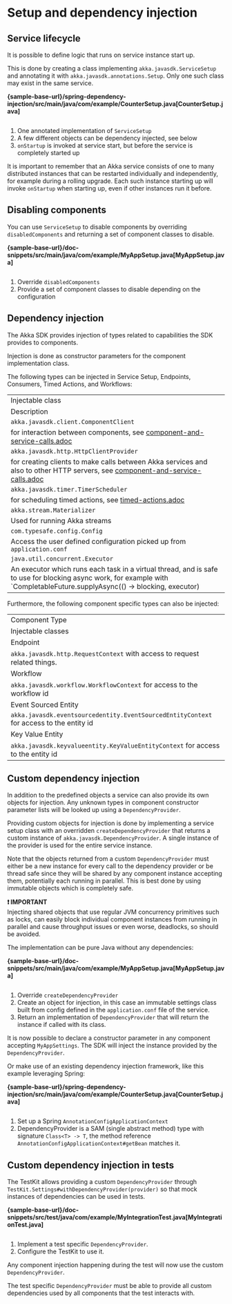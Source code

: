 # Setup and dependency injection

## Service lifecycle

It is possible to define logic that runs on service instance start up.

This is done by creating a class implementing `akka.javasdk.ServiceSetup` and annotating it with `akka.javasdk.annotations.Setup`.
Only one such class may exist in the same service.

**{sample-base-url}/spring-dependency-injection/src/main/java/com/example/CounterSetup.java[CounterSetup.java]**

```java
```
1. One annotated implementation of `ServiceSetup`
2. A few different objects can be dependency injected, see below
3. `onStartup` is invoked at service start, but before the service is completely started up

It is important to remember that an Akka service consists of one to many distributed instances that can be restarted
individually and independently, for example during a rolling upgrade. Each such instance starting up will invoke
`onStartup` when starting up, even if other instances run it before.

## Disabling components

You can use `ServiceSetup` to disable components by overriding `disabledComponents` and returning a set of component classes to disable.

**{sample-base-url}/doc-snippets/src/main/java/com/example/MyAppSetup.java[MyAppSetup.java]**

```java
```
1. Override `disabledComponents`
2. Provide a set of component classes to disable depending on the configuration

## Dependency injection

The Akka SDK provides injection of types related to capabilities the SDK provides to components.

Injection is done as constructor parameters for the component implementation class.

The following types can be injected in Service Setup, Endpoints, Consumers, Timed Actions, and Workflows:

|                                                                                                                                                                             |
|-----------------------------------------------------------------------------------------------------------------------------------------------------------------------------|
| Injectable class                                                                                                                                                            |
| Description                                                                                                                                                                 |
| `akka.javasdk.client.ComponentClient`                                                                                                                                       |
| for interaction between components, see [component-and-service-calls.adoc](component-and-service-calls.adoc)                                                                |
| `akka.javasdk.http.HttpClientProvider`                                                                                                                                      |
| for creating clients to make calls between Akka services and also to other HTTP servers, see [component-and-service-calls.adoc](component-and-service-calls.adoc)           |
| `akka.javasdk.timer.TimerScheduler`                                                                                                                                         |
| for scheduling timed actions, see [timed-actions.adoc](timed-actions.adoc)                                                                                                  |
| `akka.stream.Materializer`                                                                                                                                                  |
| Used for running Akka streams                                                                                                                                               |
| `com.typesafe.config.Config`                                                                                                                                                |
| Access the user defined configuration picked up from `application.conf`                                                                                                     |
| `java.util.concurrent.Executor`                                                                                                                                             |
| An executor which runs each task in a virtual thread, and is safe to use for blocking async work, for example with `CompletableFuture.supplyAsync(() -> blocking, executor) |


Furthermore, the following component specific types can also be injected:

|     |
| --- |
| Component Type |
| Injectable classes |
| Endpoint |
| `akka.javasdk.http.RequestContext` with access to request related things. |
| Workflow |
| `akka.javasdk.workflow.WorkflowContext` for access to the workflow id |
| Event Sourced Entity |
| `akka.javasdk.eventsourcedentity.EventSourcedEntityContext` for access to the entity id |
| Key Value Entity |
| `akka.javasdk.keyvalueentity.KeyValueEntityContext` for access to the entity id |

## Custom dependency injection

In addition to the predefined objects a service can also provide its own objects for injection. Any unknown
types in component constructor parameter lists will be looked up using a `DependencyProvider`.

Providing custom objects for injection is done by implementing a service setup class with an overridden `createDependencyProvider` that returns a custom instance of `akka.javasdk.DependencyProvider`. A single instance
of the provider is used for the entire service instance.

Note that the objects returned from a custom `DependencyProvider` must either be a new instance for every call
to the dependency provider or be thread safe since they will be shared by any component instance accepting
them, potentially each running in parallel. This is best done by using immutable objects which is completely safe.

**❗ IMPORTANT**\
Injecting shared objects that use regular JVM concurrency primitives such as locks, can easily block
individual component instances from running in parallel and cause throughput issues or even worse, deadlocks,
so should be avoided.

The implementation can be pure Java without any dependencies:

**{sample-base-url}/doc-snippets/src/main/java/com/example/MyAppSetup.java[MyAppSetup.java]**

```java
```
1. Override `createDependencyProvider`
2. Create an object for injection, in this case an immutable settings class built from config defined in
    the `application.conf` file of the service.
3. Return an implementation of `DependencyProvider` that will return the instance if called with its class.

It is now possible to declare a constructor parameter in any component accepting `MyAppSettings`. The SDK will
inject the instance provided by the `DependencyProvider`.

Or make use of an existing dependency injection framework, like this example leveraging Spring:

**{sample-base-url}/spring-dependency-injection/src/main/java/com/example/CounterSetup.java[CounterSetup.java]**

```java
```
1. Set up a Spring `AnnotationConfigApplicationContext`
2. DependencyProvider is a SAM (single abstract method) type with signature `Class<T> -> T`, the method reference `AnnotationConfigApplicationContext#getBean` matches it.

## Custom dependency injection in tests

The TestKit allows providing a custom `DependencyProvider` through `TestKit.Settings#withDependencyProvider(provider)` so
that mock instances of dependencies can be used in tests.

**{sample-base-url}/doc-snippets/src/test/java/com/example/MyIntegrationTest.java[MyIntegrationTest.java]**

```java
```
1. Implement a test specific `DependencyProvider`.
2. Configure the TestKit to use it.

Any component injection happening during the test will now use the custom `DependencyProvider`.

The test specific `DependencyProvider` must be able to provide all custom dependencies used by
all components that the test interacts with.
